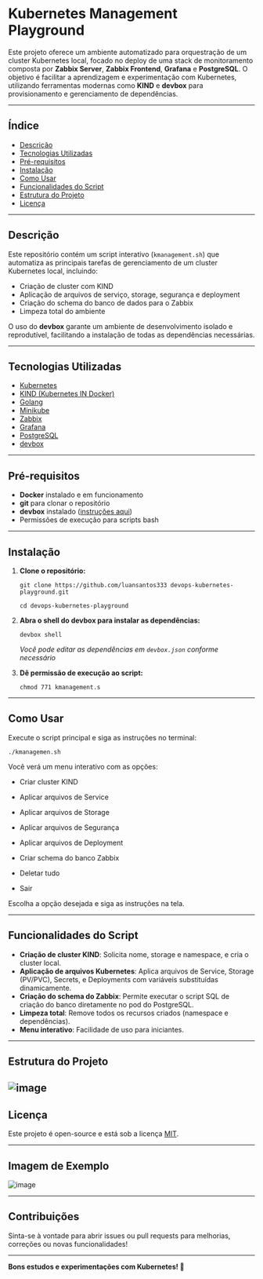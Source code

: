 # Kubernetes Management Playground

Este projeto oferece um ambiente automatizado para orquestração de um cluster Kubernetes local, focado no deploy de uma stack de monitoramento composta por **Zabbix Server**, **Zabbix Frontend**, **Grafana** e **PostgreSQL**. O objetivo é facilitar a aprendizagem e experimentação com Kubernetes, utilizando ferramentas modernas como **KIND** e **devbox** para provisionamento e gerenciamento de dependências.

---

## Índice

- [Descrição](#descrição)
- [Tecnologias Utilizadas](#tecnologias-utilizadas)
- [Pré-requisitos](#pré-requisitos)
- [Instalação](#instalação)
- [Como Usar](#como-usar)
- [Funcionalidades do Script](#funcionalidades-do-script)
- [Estrutura do Projeto](#estrutura-do-projeto)
- [Licença](#licença)

---

## Descrição

Este repositório contém um script interativo (`kmanagement.sh`) que automatiza as principais tarefas de gerenciamento de um cluster Kubernetes local, incluindo:

- Criação de cluster com KIND
- Aplicação de arquivos de serviço, storage, segurança e deployment
- Criação do schema do banco de dados para o Zabbix
- Limpeza total do ambiente

O uso do **devbox** garante um ambiente de desenvolvimento isolado e reprodutível, facilitando a instalação de todas as dependências necessárias.

---

## Tecnologias Utilizadas

- [Kubernetes](https://kubernetes.io/)
- [KIND (Kubernetes IN Docker)](https://kind.sigs.k8s.io/)
- [Golang](https://golang.org/)
- [Minikube](https://minikube.sigs.k8s.io/)
- [Zabbix](https://www.zabbix.com/)
- [Grafana](https://grafana.com/)
- [PostgreSQL](https://www.postgresql.org/)
- [devbox](https://www.jetify.com/devbox/)

---

## Pré-requisitos

- **Docker** instalado e em funcionamento
- **git** para clonar o repositório
- **devbox** instalado ([instruções aqui](https://github.com/jetify-com/devbox))
- Permissões de execução para scripts bash

---

## Instalação

1. **Clone o repositório:**
        
    
    `git clone https://github.com/luansantos333 devops-kubernetes-playground.git`
    
    `cd devops-kubernetes-playground`

2. **Abra o shell do devbox para instalar as dependências:**


    `devbox shell`


    *Você pode editar as dependências em `devbox.json` conforme necessário*

3. **Dê permissão de execução ao script:**


    `chmod 771 kmanagement.s`

---

## Como Usar

Execute o script principal e siga as instruções no terminal:

`./kmanagemen.sh`

Você verá um menu interativo com as opções:

- Criar cluster KIND

- Aplicar arquivos de Service

- Aplicar arquivos de Storage

- Aplicar arquivos de Segurança

- Aplicar arquivos de Deployment

- Criar schema do banco Zabbix

- Deletar tudo

- Sair


Escolha a opção desejada e siga as instruções na tela.

---

## Funcionalidades do Script

- **Criação de cluster KIND**: Solicita nome, storage e namespace, e cria o cluster local.
- **Aplicação de arquivos Kubernetes**: Aplica arquivos de Service, Storage (PV/PVC), Secrets, e Deployments com variáveis substituídas dinamicamente.
- **Criação do schema do Zabbix**: Permite executar o script SQL de criação do banco diretamente no pod do PostgreSQL.
- **Limpeza total**: Remove todos os recursos criados (namespace e dependências).
- **Menu interativo**: Facilidade de uso para iniciantes.

---

## Estrutura do Projeto

![image](/devops-kubernetes-playground/images/filestructuretree.png)
---

## Licença

Este projeto é open-source e está sob a licença [MIT](LICENSE).

---

## Imagem de Exemplo

![image](/devops-kubernetes-playground/images/default.png)

---

## Contribuições

Sinta-se à vontade para abrir issues ou pull requests para melhorias, correções ou novas funcionalidades!

---

**Bons estudos e experimentações com Kubernetes! 🚀**